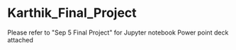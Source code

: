 # Karthik_Final_Project

Please refer to "Sep 5 Final Project" for Jupyter notebook
Power point deck attached 
